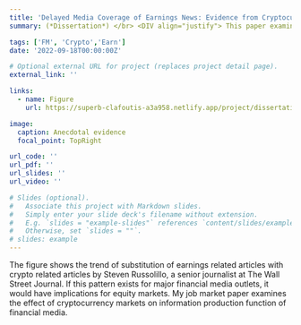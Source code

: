 ```yaml
---
title: 'Delayed Media Coverage of Earnings News: Evidence from Cryptocurrency Markets'
summary: (*Dissertation*) </br> <DIV align="justify"> This paper examines how and to what extent financial media coverage is affected by events in cryptocurrency markets. I find that the financial media responds to the rising demand for news about the cryptocurrency market by either delaying earnings news coverage or lowering the quality of earnings news articles. On crypto event days, earnings news articles are shorter and rely more on quantitative data suggesting that fewer resources were allocated by media firms to earnings announcement news articles. Capital markets react less to earnings announcements as a result of the reduced coverage by financial media on crypto event days. Interestingly, media increases coverage of firm-specific events in the 30-day period after the crypto event to cater to the informational demand from equity investors. </DIV>

tags: ['FM', 'Crypto','Earn']
date: '2022-09-18T00:00:00Z'

# Optional external URL for project (replaces project detail page).
external_link: ''

links:
  - name: Figure
    url: https://superb-clafoutis-a3a958.netlify.app/project/dissertation/

image: 
  caption: Anecdotal evidence
  focal_point: TopRight

url_code: ''
url_pdf: ''
url_slides: ''
url_video: ''

# Slides (optional).
#   Associate this project with Markdown slides.
#   Simply enter your slide deck's filename without extension.
#   E.g. `slides = "example-slides"` references `content/slides/example-slides.md`.
#   Otherwise, set `slides = ""`.
# slides: example
---
```

The figure shows the trend of substitution of earnings related articles with crypto related articles by Steven Russolillo, a senior journalist at The Wall Street Journal. If this pattern exists for major financial media outlets, it would have implications for equity markets. My job market paper examines the effect of cryptocurrency markets on information production function of financial media. 
